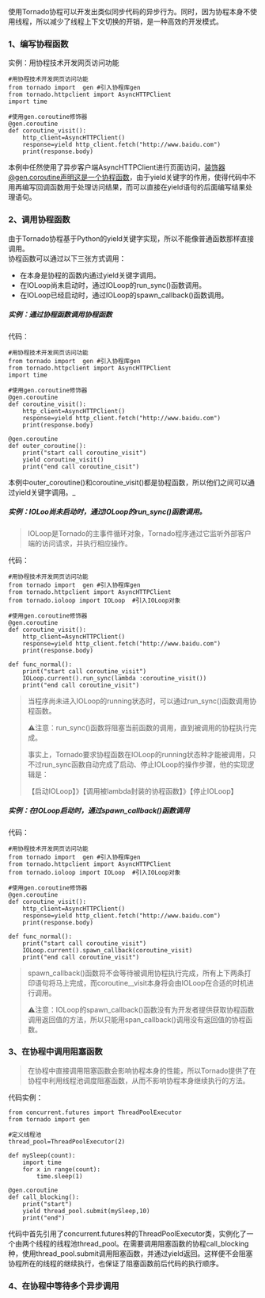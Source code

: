 使用Tornado协程可以开发出类似同步代码的异步行为。同时，因为协程本身不使用线程，所以减少了线程上下文切换的开销，是一种高效的开发模式。

### 1、编写协程函数

实例：用协程技术开发网页访问功能

```
#用协程技术开发网页访问功能
from tornado import  gen #引入协程库gen
from tornado.httpclient import AsyncHTTPClient
import time

#使用gen.coroutine修饰器
@gen.coroutine
def coroutine_visit():
    http_client=AsyncHTTPClient()
    response=yield http_client.fetch("http://www.baidu.com")
    print(response.body)
```

本例中任然使用了异步客户端AsyncHTTPClient进行页面访问，装饰器@gen.coroutine声明这是一个协程函数，由于yield关键字的作用，使得代码中不用再编写回调函数用于处理访问结果，而可以直接在yield语句的后面编写结果处理语句。

### 2、调用协程函数

由于Tornado协程基于Python的yield关键字实现，所以不能像普通函数那样直接调用。  
协程函数可以通过以下三张方式调用：

* 在本身是协程的函数内通过yield关键字调用。
* 在IOLoop尚未启动时，通过IOLoop的run\_sync\(\)函数调用。
* 在IOLoop已经启动时，通过IOLoop的spawn\_callback\(\)函数调用。

##### 实例：通过协程函数调用协程函数

代码：

```
#用协程技术开发网页访问功能
from tornado import  gen #引入协程库gen
from tornado.httpclient import AsyncHTTPClient
import time

#使用gen.coroutine修饰器
@gen.coroutine
def coroutine_visit():
    http_client=AsyncHTTPClient()
    response=yield http_client.fetch("http://www.baidu.com")
    print(response.body)

@gen.coroutine
def outer_coroutine():
    print("start call coroutine_visit")
    yield coroutine_visit()
    print("end call coroutine_cisit")
```

本例中outer_coroutine\(\)和coroutine\_visit\(\)都是协程函数，所以他们之间可以通过yield关键字调用。_

##### 实例：IOLoo尚未启动时，通过IOLoop的run\_sync\(\)函数调用。

> IOLoop是Tornado的主事件循环对象，Tornado程序通过它监听外部客户端的访问请求，并执行相应操作。

代码：

```
#用协程技术开发网页访问功能
from tornado import  gen #引入协程库gen
from tornado.httpclient import AsyncHTTPClient
from tornado.ioloop import IOLoop  #引入IOLoop对象

#使用gen.coroutine修饰器
@gen.coroutine
def coroutine_visit():
    http_client=AsyncHTTPClient()
    response=yield http_client.fetch("http://www.baidu.com")
    print(response.body)

def func_normal():
    print("start call coroutine_visit")
    IOLoop.current().run_sync(lambda :coroutine_visit())
    print("end call coroutine_visit")
```

> 当程序尚未进入IOLoop的running状态时，可以通过run\_sync\(\)函数调用协程函数。
>
> ⚠️注意：run\_sync\(\)函数将阻塞当前函数的调用，直到被调用的协程执行完成。
>
> 事实上，Tornado要求协程函数在IOLoop的running状态种才能被调用，只不过run\_sync函数自动完成了启动、停止IOLoop的操作步骤，他的实现逻辑是：
>
> 【启动IOLoop】》【调用被lambda封装的协程函数】》【停止IOLoop】

##### 实例：在IOLoop启动时，通过spawn\_callback\(\)函数调用

代码：

```
#用协程技术开发网页访问功能
from tornado import  gen #引入协程库gen
from tornado.httpclient import AsyncHTTPClient
from tornado.ioloop import IOLoop  #引入IOLoop对象

#使用gen.coroutine修饰器
@gen.coroutine
def coroutine_visit():
    http_client=AsyncHTTPClient()
    response=yield http_client.fetch("http://www.baidu.com")
    print(response.body)

def func_normal():
    print("start call coroutine_visit")
    IOLoop.current().spawn_callback(coroutine_visit)
    print("end call coroutine_visit")
```

> spawn\_callback\(\)函数将不会等待被调用协程执行完成，所有上下两条打印语句将马上完成，而coroutine\_\_visit本身将会由IOLoop在合适的时机进行调用。
>
> ⚠️注意：IOLoop的spawn\_callback\(\)函数没有为开发者提供获取协程函数调用返回值的方法，所以只能用span\_callback\(\)调用没有返回值的协程函数。

### 3、在协程中调用阻塞函数

> 在协程中直接调用阻塞函数会影响协程本身的性能，所以Tornado提供了在协程中利用线程池调度阻塞函数，从而不影响协程本身继续执行的方法。

代码实例：

```
from concurrent.futures import ThreadPoolExecutor
from tornado import gen

#定义线程池
thread_pool=ThreadPoolExecutor(2)

def mySleep(count):
    import time
    for x in range(count):
        time.sleep(1)

@gen.coroutine
def call_blocking():
    print("start")
    yield thread_pool.submit(mySleep,10)
    print("end")
```

代码中首先引用了concurrent.futures种的ThreadPoolExecutor类，实例化了一个由两个线程的线程池thread\_pool。在需要调用阻塞函数的协程call\_blocking种，使用thread\_pool.submit调用阻塞函数，并通过yield返回。这样便不会阻塞协程所在的线程的继续执行，也保证了阻塞函数前后代码的执行顺序。

### 4、在协程中等待多个异步调用





